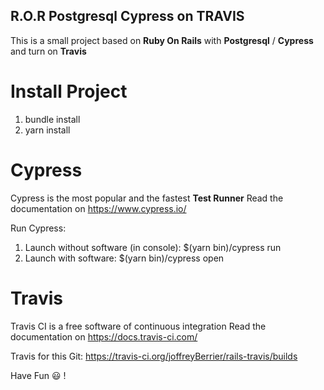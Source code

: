 ## R.O.R Postgresql Cypress on TRAVIS 

This is a small project based on **Ruby On Rails** with **Postgresql** / **Cypress** and turn on **Travis**

# Install Project
1. bundle install
2. yarn install

# Cypress
Cypress is the most popular and the fastest **Test Runner**
Read the documentation on https://www.cypress.io/

Run Cypress: 
1. Launch without software (in console): $(yarn bin)/cypress run
2. Launch with software: $(yarn bin)/cypress open

# Travis
Travis CI is a free software of continuous integration
Read the documentation on https://docs.travis-ci.com/

Travis for this Git: https://travis-ci.org/joffreyBerrier/rails-travis/builds

Have Fun 😃 !